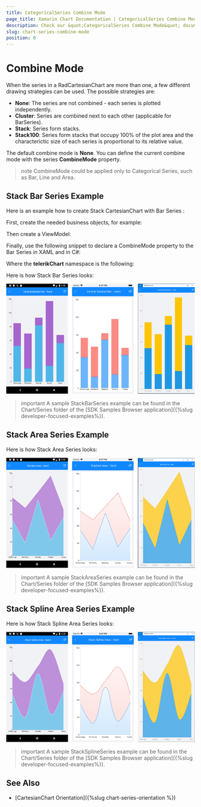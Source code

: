 ```yaml
---
title: CategoricalSeries Combine Mode
page_title: Xamarin Chart Documentation | CategoricalSeries Combine Mode
description: Check our &quot;CategoricalSeries Combine Mode&quot; documentation article for Telerik Chart for Xamarin control.
slug: chart-series-combine-mode
position: 0
---
```


# Combine Mode

When the series in a RadCartesianChart are more than one, a few different drawing strategies can be used. The possible strategies are:

- **None**: The series are not combined - each series is plotted independently.
- **Cluster**: Series are combined next to each other (applicable for BarSeries).
- **Stack**: Series form stacks.
- **Stack100**: Series form stacks that occupy 100% of the plot area and the characterictic size of each series is proportional to its relative value.

The default combine mode is **None**. You can define the current combine mode with the series **CombineMode** property.

>note CombineMode could be applied only to Categorical Series, such as Bar, Line and Area.

## Stack Bar Series Example

Here is an example how to create Stack CartesianChart with Bar Series :

First, create the needed business objects, for example:

<snippet id='categorical-data-model'/>

Then create a ViewModel:

<snippet id='chart-series-series-categorical-view-model'/>

Finally, use the following snippet to declare a CombineMode property to the Bar Series in XAML and in C#:

<snippet id='chart-series-stackbarvertical-xaml'/>
<snippet id='chart-series-stackbarvertical-csharp'/>

Where the **telerikChart** namespace is the following:

<snippet id='xmlns-telerikchart'/>
<snippet id='ns-telerikchart'/>

Here is how Stack Bar Series looks:

![Stack CombineMode](images/chart-series-features-combine-mode-stack-bar-series.png)

>important A sample StackBarSeries example can be found in the Chart/Series folder of the [SDK Samples Browser application]({%slug developer-focused-examples%}).

## Stack Area Series Example

Here is how Stack Area Series looks:

![Stack CombineMode](images/chart-series-features-combine-mode-stack-area-series.png)

>important A sample StackAreaSeries example can be found in the Chart/Series folder of the [SDK Samples Browser application]({%slug developer-focused-examples%}).

## Stack Spline Area Series Example

Here is how Stack Spline Area Series looks:

![Stack CombineMode](images/chart-series-features-combine-mode-stack-spline-area-series.png)

>important A sample StackSplineSeries example can be found in the Chart/Series folder of the [SDK Samples Browser application]({%slug developer-focused-examples%}).

## See Also

- [CartesianChart Orientation]({%slug chart-series-orientation %})
